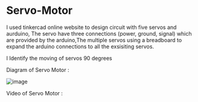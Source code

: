 # Servo-Motor

I used tinkercad online website to design circuit with five servos and aurduino, The servo have three connections (power, ground, signal) which are provided by the arduino,The multiple servos using  a breadboard to expand the arduino connections to all the exsisiting servos. 

I Identify the moving of servos 90 degrees 

Diagram of Servo Motor :

![image](https://user-images.githubusercontent.com/86571348/124830161-284fe800-df82-11eb-9064-e412630fa037.png)



Video of Servo Motor :




